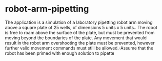 # robot-arm-pipetting
The application is a simulation of a laboratory pipetting robot arm moving above a square plate of 25 wells, of dimensions 5 units x 5 units.. The robot is free to roam above the surface of the plate, but must be prevented from moving beyond the boundaries of the plate. Any movement that would result in the robot arm overshooting the plate must be prevented, however further valid movement commands must still be allowed.-Assume that the robot has been primed with enough solution to pipette
